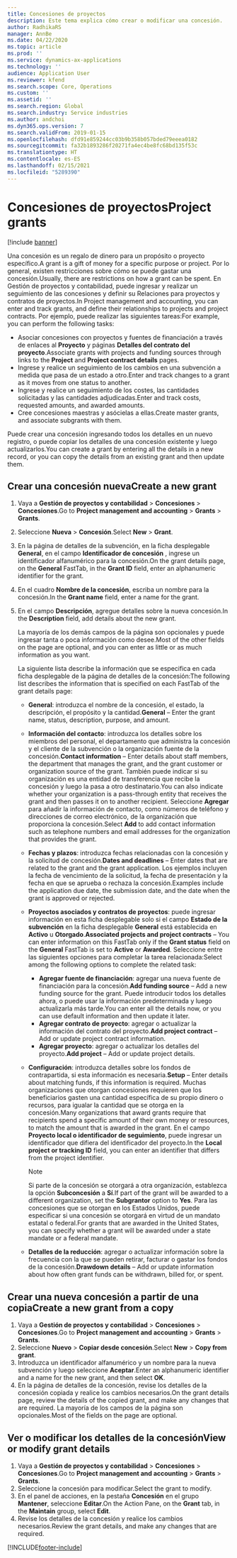 ```yaml
---
title: Concesiones de proyectos
description: Este tema explica cómo crear o modificar una concesión.
author: RadhikaRS
manager: AnnBe
ms.date: 04/22/2020
ms.topic: article
ms.prod: ''
ms.service: dynamics-ax-applications
ms.technology: ''
audience: Application User
ms.reviewer: kfend
ms.search.scope: Core, Operations
ms.custom: ''
ms.assetid: ''
ms.search.region: Global
ms.search.industry: Service industries
ms.author: andchoi
ms.dyn365.ops.version: 7
ms.search.validFrom: 2019-01-15
ms.openlocfilehash: dfd91e859244cc03b9b358b057bded79eeea0182
ms.sourcegitcommit: fa32b1893286f20271fa4ec4be8fc68bd135f53c
ms.translationtype: HT
ms.contentlocale: es-ES
ms.lasthandoff: 02/15/2021
ms.locfileid: "5289390"
---
```

# <a name="project-grants"></a><span data-ttu-id="14a96-103">Concesiones de proyectos</span><span class="sxs-lookup"><span data-stu-id="14a96-103">Project grants</span></span>

[!include [banner](../includes/banner.md)]

<span data-ttu-id="14a96-104">Una concesión es un regalo de dinero para un propósito o proyecto específico.</span><span class="sxs-lookup"><span data-stu-id="14a96-104">A grant is a gift of money for a specific purpose or project.</span></span> <span data-ttu-id="14a96-105">Por lo general, existen restricciones sobre cómo se puede gastar una concesión.</span><span class="sxs-lookup"><span data-stu-id="14a96-105">Usually, there are restrictions on how a grant can be spent.</span></span> <span data-ttu-id="14a96-106">En Gestión de proyectos y contabilidad, puede ingresar y realizar un seguimiento de las concesiones y definir su Relaciones para proyectos y contratos de proyectos.</span><span class="sxs-lookup"><span data-stu-id="14a96-106">In Project management and accounting, you can enter and track grants, and define their relationships to projects and project contracts.</span></span> <span data-ttu-id="14a96-107">Por ejemplo, puede realizar las siguientes tareas:</span><span class="sxs-lookup"><span data-stu-id="14a96-107">For example, you can perform the following tasks:</span></span>

- <span data-ttu-id="14a96-108">Asociar concesiones con proyectos y fuentes de financiación a través de enlaces al **Proyecto** y páginas **Detalles del contrato del proyecto**.</span><span class="sxs-lookup"><span data-stu-id="14a96-108">Associate grants with projects and funding sources through links to the **Project** and **Project contract details** pages.</span></span>
- <span data-ttu-id="14a96-109">Ingrese y realice un seguimiento de los cambios en una subvención a medida que pasa de un estado a otro.</span><span class="sxs-lookup"><span data-stu-id="14a96-109">Enter and track changes to a grant as it moves from one status to another.</span></span>
- <span data-ttu-id="14a96-110">Ingrese y realice un seguimiento de los costes, las cantidades solicitadas y las cantidades adjudicadas.</span><span class="sxs-lookup"><span data-stu-id="14a96-110">Enter and track costs, requested amounts, and awarded amounts.</span></span>
- <span data-ttu-id="14a96-111">Cree concesiones maestras y asócielas a ellas.</span><span class="sxs-lookup"><span data-stu-id="14a96-111">Create master grants, and associate subgrants with them.</span></span>

<span data-ttu-id="14a96-112">Puede crear una concesión ingresando todos los detalles en un nuevo registro, o puede copiar los detalles de una concesión existente y luego actualizarlos.</span><span class="sxs-lookup"><span data-stu-id="14a96-112">You can create a grant by entering all the details in a new record, or you can copy the details from an existing grant and then update them.</span></span>

## <a name="create-a-new-grant"></a><span data-ttu-id="14a96-113">Crear una concesión nueva</span><span class="sxs-lookup"><span data-stu-id="14a96-113">Create a new grant</span></span>

1. <span data-ttu-id="14a96-114">Vaya a **Gestión de proyectos y contabilidad** \> **Concesiones** \> **Concesiones**.</span><span class="sxs-lookup"><span data-stu-id="14a96-114">Go to **Project management and accounting** \> **Grants** \> **Grants**.</span></span>
2. <span data-ttu-id="14a96-115">Seleccione **Nueva** \> **Concesión**.</span><span class="sxs-lookup"><span data-stu-id="14a96-115">Select **New** \> **Grant**.</span></span>
3. <span data-ttu-id="14a96-116">En la página de detalles de la subvención, en la ficha desplegable **General**, en el campo **Identificador de concesión** , ingrese un identificador alfanumérico para la concesión.</span><span class="sxs-lookup"><span data-stu-id="14a96-116">On the grant details page, on the **General** FastTab, in the **Grant ID** field, enter an alphanumeric identifier for the grant.</span></span>
4. <span data-ttu-id="14a96-117">En el cuadro **Nombre de la concesión**, escriba un nombre para la concesión.</span><span class="sxs-lookup"><span data-stu-id="14a96-117">In the **Grant name** field, enter a name for the grant.</span></span>
5. <span data-ttu-id="14a96-118">En el campo **Descripción**, agregue detalles sobre la nueva concesión.</span><span class="sxs-lookup"><span data-stu-id="14a96-118">In the **Description** field, add details about the new grant.</span></span>

    <span data-ttu-id="14a96-119">La mayoría de los demás campos de la página son opcionales y puede ingresar tanta o poca información como desee.</span><span class="sxs-lookup"><span data-stu-id="14a96-119">Most of the other fields on the page are optional, and you can enter as little or as much information as you want.</span></span>

    <span data-ttu-id="14a96-120">La siguiente lista describe la información que se especifica en cada ficha desplegable de la página de detalles de la concesión:</span><span class="sxs-lookup"><span data-stu-id="14a96-120">The following list describes the information that is specified on each FastTab of the grant details page:</span></span>

    - <span data-ttu-id="14a96-121">**General**: introduzca el nombre de la concesión, el estado, la descripción, el propósito y la cantidad.</span><span class="sxs-lookup"><span data-stu-id="14a96-121">**General** – Enter the grant name, status, description, purpose, and amount.</span></span>
    - <span data-ttu-id="14a96-122">**Información del contacto**: introduzca los detalles sobre los miembros del personal, el departamento que administra la concesión y el cliente de la subvención o la organización fuente de la concesión.</span><span class="sxs-lookup"><span data-stu-id="14a96-122">**Contact information** – Enter details about staff members, the department that manages the grant, and the grant customer or organization source of the grant.</span></span> <span data-ttu-id="14a96-123">También puede indicar si su organización es una entidad de transferencia que recibe la concesión y luego la pasa a otro destinatario.</span><span class="sxs-lookup"><span data-stu-id="14a96-123">You can also indicate whether your organization is a pass-through entity that receives the grant and then passes it on to another recipient.</span></span> <span data-ttu-id="14a96-124">Seleccione **Agregar** para añadir la información de contacto, como números de teléfono y direcciones de correo electrónico, de la organización que proporciona la concesión.</span><span class="sxs-lookup"><span data-stu-id="14a96-124">Select **Add** to add contact information such as telephone numbers and email addresses for the organization that provides the grant.</span></span>
    - <span data-ttu-id="14a96-125">**Fechas y plazos**: introduzca fechas relacionadas con la concesión y la solicitud de concesión.</span><span class="sxs-lookup"><span data-stu-id="14a96-125">**Dates and deadlines** – Enter dates that are related to the grant and the grant application.</span></span> <span data-ttu-id="14a96-126">Los ejemplos incluyen la fecha de vencimiento de la solicitud, la fecha de presentación y la fecha en que se aprueba o rechaza la concesión.</span><span class="sxs-lookup"><span data-stu-id="14a96-126">Examples include the application due date, the submission date, and the date when the grant is approved or rejected.</span></span>
    - <span data-ttu-id="14a96-127">**Proyectos asociados y contratos de proyectos**: puede ingresar información en esta ficha desplegable solo si el campo **Estado de la subvención** en la ficha desplegable **General** está establecida en **Activo** u **Otorgado**.</span><span class="sxs-lookup"><span data-stu-id="14a96-127">**Associated projects and project contracts** – You can enter information on this FastTab only if the **Grant status** field on the **General** FastTab is set to **Active** or **Awarded**.</span></span> <span data-ttu-id="14a96-128">Seleccione entre las siguientes opciones para completar la tarea relacionada:</span><span class="sxs-lookup"><span data-stu-id="14a96-128">Select among the following options to complete the related task:</span></span>

        - <span data-ttu-id="14a96-129">**Agregar fuente de financiación**: agregar una nueva fuente de financiación para la concesión.</span><span class="sxs-lookup"><span data-stu-id="14a96-129">**Add funding source** – Add a new funding source for the grant.</span></span> <span data-ttu-id="14a96-130">Puede introducir todos los detalles ahora, o puede usar la información predeterminada y luego actualizarla más tarde.</span><span class="sxs-lookup"><span data-stu-id="14a96-130">You can enter all the details now, or you can use default information and then update it later.</span></span>
        - <span data-ttu-id="14a96-131">**Agregar contrato de proyecto**: agregar o actualizar la información del contrato del proyecto.</span><span class="sxs-lookup"><span data-stu-id="14a96-131">**Add project contract** – Add or update project contract information.</span></span>
        - <span data-ttu-id="14a96-132">**Agregar proyecto**: agregar o actualizar los detalles del proyecto.</span><span class="sxs-lookup"><span data-stu-id="14a96-132">**Add project** – Add or update project details.</span></span>

    - <span data-ttu-id="14a96-133">**Configuración**: introduzca detalles sobre los fondos de contrapartida, si esta información es necesaria.</span><span class="sxs-lookup"><span data-stu-id="14a96-133">**Setup** – Enter details about matching funds, if this information is required.</span></span> <span data-ttu-id="14a96-134">Muchas organizaciones que otorgan concesiones requieren que los beneficiarios gasten una cantidad específica de su propio dinero o recursos, para igualar la cantidad que se otorga en la concesión.</span><span class="sxs-lookup"><span data-stu-id="14a96-134">Many organizations that award grants require that recipients spend a specific amount of their own money or resources, to match the amount that is awarded in the grant.</span></span> <span data-ttu-id="14a96-135">En el campo **Proyecto local o identificador de seguimiento**, puede ingresar un identificador que difiera del identificador del proyecto.</span><span class="sxs-lookup"><span data-stu-id="14a96-135">In the **Local project or tracking ID** field, you can enter an identifier that differs from the project identifier.</span></span>

        > [!NOTE]
        > <span data-ttu-id="14a96-136">Si parte de la concesión se otorgará a otra organización, establezca la opción **Subconcesión** a **Sí**.</span><span class="sxs-lookup"><span data-stu-id="14a96-136">If part of the grant will be awarded to a different organization, set the **Subgrantor** option to **Yes**.</span></span> <span data-ttu-id="14a96-137">Para las concesiones que se otorgan en los Estados Unidos, puede especificar si una concesión se otorgará en virtud de un mandato estatal o federal.</span><span class="sxs-lookup"><span data-stu-id="14a96-137">For grants that are awarded in the United States, you can specify whether a grant will be awarded under a state mandate or a federal mandate.</span></span>

    - <span data-ttu-id="14a96-138">**Detalles de la reducción**: agregar o actualizar información sobre la frecuencia con la que se pueden retirar, facturar o gastar los fondos de la concesión.</span><span class="sxs-lookup"><span data-stu-id="14a96-138">**Drawdown details** – Add or update information about how often grant funds can be withdrawn, billed for, or spent.</span></span>

## <a name="create-a-new-grant-from-a-copy"></a><span data-ttu-id="14a96-139">Crear una nueva concesión a partir de una copia</span><span class="sxs-lookup"><span data-stu-id="14a96-139">Create a new grant from a copy</span></span>

1. <span data-ttu-id="14a96-140">Vaya a **Gestión de proyectos y contabilidad** \> **Concesiones** \> **Concesiones**.</span><span class="sxs-lookup"><span data-stu-id="14a96-140">Go to **Project management and accounting** \> **Grants** \> **Grants**.</span></span>
2. <span data-ttu-id="14a96-141">Seleccione **Nuevo** \> **Copiar desde concesión**.</span><span class="sxs-lookup"><span data-stu-id="14a96-141">Select **New** \> **Copy from grant**.</span></span>
3. <span data-ttu-id="14a96-142">Introduzca un identificador alfanumérico y un nombre para la nueva subvención y luego seleccione **Aceptar**.</span><span class="sxs-lookup"><span data-stu-id="14a96-142">Enter an alphanumeric identifier and a name for the new grant, and then select **OK**.</span></span>
4. <span data-ttu-id="14a96-143">En la página de detalles de la concesión, revise los detalles de la concesión copiada y realice los cambios necesarios.</span><span class="sxs-lookup"><span data-stu-id="14a96-143">On the grant details page, review the details of the copied grant, and make any changes that are required.</span></span> <span data-ttu-id="14a96-144">La mayoría de los campos de la página son opcionales.</span><span class="sxs-lookup"><span data-stu-id="14a96-144">Most of the fields on the page are optional.</span></span>

## <a name="view-or-modify-grant-details"></a><span data-ttu-id="14a96-145">Ver o modificar los detalles de la concesión</span><span class="sxs-lookup"><span data-stu-id="14a96-145">View or modify grant details</span></span>

1. <span data-ttu-id="14a96-146">Vaya a **Gestión de proyectos y contabilidad** \> **Concesiones** \> **Concesiones**.</span><span class="sxs-lookup"><span data-stu-id="14a96-146">Go to **Project management and accounting** \> **Grants** \> **Grants**.</span></span>
2. <span data-ttu-id="14a96-147">Seleccione la concesión para modificar.</span><span class="sxs-lookup"><span data-stu-id="14a96-147">Select the grant to modify.</span></span>
3. <span data-ttu-id="14a96-148">En el panel de acciones, en la pestaña **Concesión** en el grupo **Mantener**, seleccione **Editar**.</span><span class="sxs-lookup"><span data-stu-id="14a96-148">On the Action Pane, on the **Grant** tab, in the **Maintain** group, select **Edit**.</span></span>
4. <span data-ttu-id="14a96-149">Revise los detalles de la concesión y realice los cambios necesarios.</span><span class="sxs-lookup"><span data-stu-id="14a96-149">Review the grant details, and make any changes that are required.</span></span>


[!INCLUDE[footer-include](../includes/footer-banner.md)]